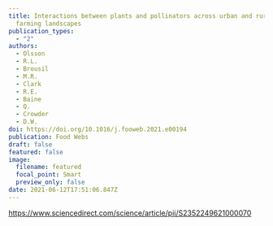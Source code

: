```yaml
---
title: Interactions between plants and pollinators across urban and rural
  farming landscapes
publication_types:
  - "2"
authors:
  - Olsson
  - R.L.
  - Brousil
  - M.R.
  - Clark
  - R.E.
  - Baine
  - Q.
  - Crowder
  - D.W.
doi: https://doi.org/10.1016/j.fooweb.2021.e00194
publication: Food Webs
draft: false
featured: false
image:
  filename: featured
  focal_point: Smart
  preview_only: false
date: 2021-06-12T17:51:06.847Z
---
```

https://www.sciencedirect.com/science/article/pii/S2352249621000070